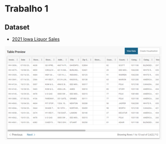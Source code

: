 # Trabalho 1

## Dataset

- [2021 Iowa Liquor Sales][link-dataset]

![Preview do dataset][dataset-preview]

<!-- Links -->

[link-dataset]:    <https://data.iowa.gov/Sales-Distribution/2021-Iowa-Liquor-Sales/cc6f-sgik> "2021 Iowa Liquor Sales"
[dataset-preview]: <./dataset/dataset-preview.png>                                             "Preview do dataset"
